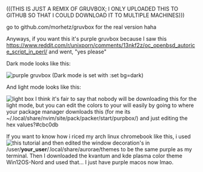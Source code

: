 <!--p align="center"><img src="http://svgur.com/i/3Dp.svg"></p-->

(((THIS IS JUST A REMIX OF GRUVBOX; I ONLY UPLOADED THIS TO GITHUB SO THAT I COULD DOWNLOAD IT TO MULTIPLE MACHINES)))

go to github.com/morhetz/gruvbox for the real version haha

Anyways, if you want this it's purple gruvbox because I saw this https://www.reddit.com/r/unixporn/comments/13nkf2z/oc_openbsd_autorice_script_in_perl/ and went, "yes please"



Dark mode looks like this:

![purple gruvbox](https://github.com/Sonrile/purpbox/assets/122113812/3699ea16-5108-4802-86af-8f0fe346567c)
(Dark mode is set with :set bg=dark)

And light mode looks like this:

![light box](https://github.com/Sonrile/purpbox/assets/122113812/01bbd166-1f86-439c-93bf-2bb5ce2ebb70)
I think it's fair to say that nobody will be downloading this for the light mode, but you can edit the colors to your
will easily by going to where your package manager downloads this (for me its ~/.local/share/nvim/site/pack/packer/start/purpbox/)
and just editing the hex values?#cbc0db

If you want to know how i riced my arch linux chromebook like this, i used ![this](https://www.youtube.com/watch?v=DX_gQTQLUZc)
tutorial and then edited the window decoration's in /user/**your_user**/.local/share/aurorae/themes to be the same purple as my terminal. Then I downloaded the kvantum and kde plasma color theme Win12OS-Nord and used that... I just have purple macos now lmao.
